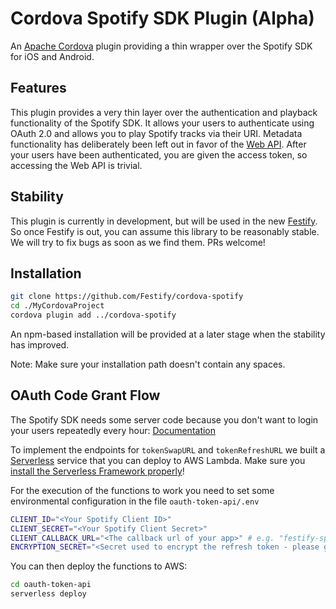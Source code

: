 # Cordova Spotify SDK Plugin (Alpha)

An [Apache Cordova](https://cordova.apache.org/) plugin providing a thin wrapper over the Spotify SDK for iOS and Android.

## Features

This plugin provides a very thin layer over the authentication and playback functionality of the Spotify SDK. It allows your users to authenticate using OAuth 2.0 and allows you to play Spotify tracks via their URI. Metadata functionality has deliberately been left out in favor of the [Web API](https://developer.spotify.com/web-api/). After your users have been authenticated, you are given the access token, so accessing the Web API is trivial.

## Stability

This plugin is currently in development, but will be used in the new [Festify](https://github.com/Festify/app). So once Festify is out, you can assume this library to be reasonably stable. We will try to fix bugs as soon as we find them. PRs welcome!

## Installation

```bash
git clone https://github.com/Festify/cordova-spotify
cd ./MyCordovaProject
cordova plugin add ../cordova-spotify
```

An npm-based installation will be provided at a later stage when the stability has improved.

Note: Make sure your installation path doesn't contain any spaces.

## OAuth Code Grant Flow

The Spotify SDK needs some server code because you don't want to login your users repeatedly every hour: [Documentation](https://developer.spotify.com/technologies/spotify-ios-sdk/token-swap-refresh/)

To implement the endpoints for `tokenSwapURL` and `tokenRefreshURL` we built a [Serverless](https://serverless.com) service that you can deploy to AWS Lambda. Make sure you [install the Serverless Framework properly](https://serverless.com/framework/docs/providers/aws/guide/installation/)!

For the execution of the functions to work you need to set some environmental configuration in the file `oauth-token-api/.env`

```bash
CLIENT_ID="<Your Spotify Client ID>"
CLIENT_SECRET="<Your Spotify Client Secret>"
CLIENT_CALLBACK_URL="<The callback url of your app>" # e.g. "festify-spotify://callback"
ENCRYPTION_SECRET="<Secret used to encrypt the refresh token - please generate>"
```

You can then deploy the functions to AWS:

```bash
cd oauth-token-api
serverless deploy
```
